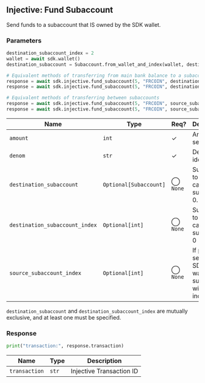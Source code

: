 ## Injective: Fund Subaccount

Send funds to a subaccount that IS owned by the SDK wallet.

### Parameters

```python
destination_subaccount_index = 2
wallet = await sdk.wallet()
destination_subaccount = Subaccount.from_wallet_and_index(wallet, destination_subaccount_index)

# Equivalent methods of transferring from main bank balance to a subaccount
response = await sdk.injective.fund_subaccount(5, "FRCOIN", destination_subaccount_index=1)
response = await sdk.injective.fund_subaccount(5, "FRCOIN", destination_subaccount=destination_subaccount)

# Equivalent methods of transferring between subaccounts
response = await sdk.injective.fund_subaccount(5, "FRCOIN", source_subaccount_index=1, destination_subaccount_index=destination_subaccount_index)
response = await sdk.injective.fund_subaccount(5, "FRCOIN", source_subaccount_index=1, destination_subaccount=destination_subaccount)
```

| Name | Type | Req? | Description |
| - | - | - | - |
| `amount` | `int` | ✓ | Amount to send |
| `denom` | `str` | ✓ | Denom identifier |
| `destination_subaccount` | `Optional[Subaccount]` | ◯ `None` | Subaccount to send to; cannot be subaccount 0. |
| `destination_subaccount_index` | `Optional[int]` | ◯ `None` | Subaccount to send to; cannot be subaccount 0 |
| `source_subaccount_index` | `Optional[int]` | ◯ `None` | If provided, send from SDK wallet's subaccount with this index |

`destination_subaccount` and `destination_subaccount_index` are mutually exclusive, and at least one must be specified.

### Response

```python
print("transaction:", response.transaction)
```

| Name | Type | Description |
| - | - | - |
| `transaction` | `str` | Injective Transaction ID |

